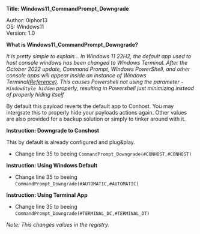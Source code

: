 **Title: Windows11_CommandPrompt_Downgrade**

<p>Author: 0iphor13<br>
OS: Windows11<br>
Version: 1.0<br>

**What is Windows11_CommandPrompt_Downgrade?**

*It is pretty simple to explain... In Windows 11 22H2, the default app used to host console windows has been changed to Windows Terminal. After the October 2022 update, Command Prompt, Windows PowerShell, and other console apps will appear inside an instance of Windows Terminal[(Reference)](https://support.microsoft.com/en-us/windows/command-prompt-and-windows-powershell-for-windows-11-6453ce98-da91-476f-8651-5c14d5777c20). This causes Powershell not using the parameter `-WindowStyle hidden` properly, resulting in Powershell just minimizing instead of properly hiding itself*

By default this payload reverts the default app to Conhost. You may intergrate this to properly hide your payloads actions again.
Other values are also provided for a backup solution or simply to tinker around with it.

**Instruction: Downgrade to Conshost**

This by default is already configured and plug&play.
- Change line 35 to beeing `CommandPrompt_Downgrade(#CONHOST,#CONHOST)`

**Instruction: Using Windows Default**

- Change line 35 to beeing `CommandPrompt_Downgrade(#AUTOMATIC,#AUTOMATIC)`

**Instruction: Using Terminal App**

- Change line 35 to beeing `CommandPrompt_Downgrade(#TERMINAL_DC,#TERMINAL_DT)`

_Note: This changes values in the registry._